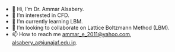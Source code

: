 - 👋 Hi, I’m Dr. Ammar Alsabery.
- 👀 I’m interested in CFD.
- 🌱 I’m currently learning LBM.
- 💞️ I’m looking to collaborate on Lattice Boltzmann Method (LBM).
- 📫 How to reach me ammar_e_2011@yahoo.com, alsabery_a@iunajaf.edu.iq.

<!---
Ammar-Alsabery/Ammar-Alsabery is a ✨ CFD ✨ repository because its `README.md` (this file) appears on your GitHub profile.
You can click the Preview link to take a look at your changes.
--->
